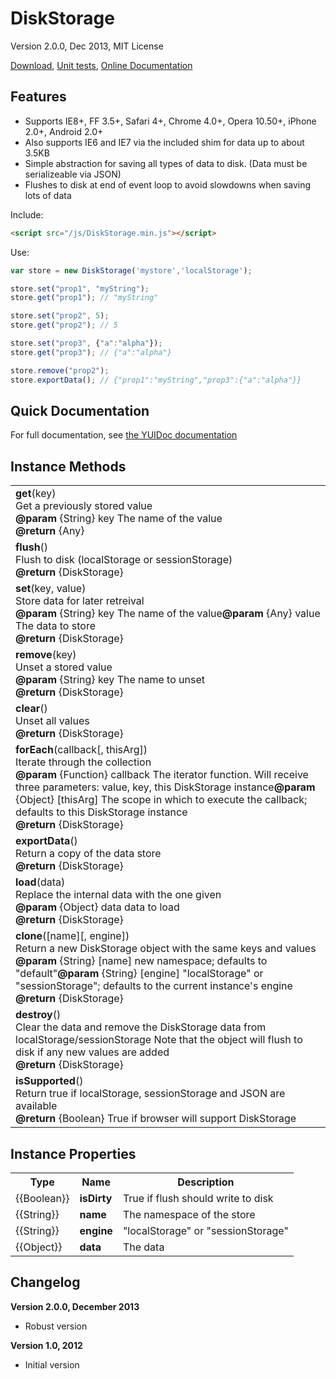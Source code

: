 DiskStorage
=

Version 2.0.0, Dec 2013, MIT License

[Download](https://github.com/kensnyder/DiskStorage/blob/master/dist/DiskStorage.min.js?raw=true), [Unit tests](http://sandbox.kendsnyder.com/DiskStorage/test/evergreen.html), [Online Documentation](http://sandbox.kendsnyder.com/DiskStorage/docs/classes/DiskStorage.html)

Features
-

* Supports IE8+, FF 3.5+, Safari 4+, Chrome 4.0+, Opera 10.50+, iPhone 2.0+, Android 2.0+
* Also supports IE6 and IE7 via the included shim for data up to about 3.5KB
* Simple abstraction for saving all types of data to disk. (Data must be serializeable via JSON)
* Flushes to disk at end of event loop to avoid slowdowns when saving lots of data

Include:

```html
<script src="/js/DiskStorage.min.js"></script>
```

Use:

```javascript
var store = new DiskStorage('mystore','localStorage');

store.set("prop1", "myString");
store.get("prop1"); // "myString"

store.set("prop2", 5);
store.get("prop2"); // 5

store.set("prop3", {"a":"alpha"});
store.get("prop3"); // {"a":"alpha"}

store.remove("prop2");
store.exportData(); // {"prop1":"myString","prop3":{"a":"alpha"}}
```

Quick Documentation
-

For full documentation, see [the YUIDoc documentation](http://sandbox.kendsnyder.com/DiskStorage/docs/classes/DiskStorage.html)		

Instance Methods
--

<table>

<tr>
	<td>
		<strong>get</strong>(key)<br />
		Get a previously stored value<br />
		<strong>@param</strong> {String} key The name of the value<br />
		<strong>@return</strong> {Any} 
	</td>
</tr>

<tr>
	<td>
		<strong>flush</strong>()<br />
		Flush to disk (localStorage or sessionStorage)
		<br />
		<strong>@return</strong> {DiskStorage} 
	</td>
</tr>

<tr>
	<td>
		<strong>set</strong>(key, value)<br />
		Store data for later retreival<br />
		<strong>@param</strong> {String} key The name of the value<strong>@param</strong> {Any} value The data to store<br />
		<strong>@return</strong> {DiskStorage} 
	</td>
</tr>

<tr>
	<td>
		<strong>remove</strong>(key)<br />
		Unset a stored value<br />
		<strong>@param</strong> {String} key The name to unset<br />
		<strong>@return</strong> {DiskStorage} 
	</td>
</tr>

<tr>
	<td>
		<strong>clear</strong>()<br />
		Unset all values
		<br />
		<strong>@return</strong> {DiskStorage} 
	</td>
</tr>

<tr>
	<td>
		<strong>forEach</strong>(callback[, thisArg])<br />
		Iterate through the collection<br />
		<strong>@param</strong> {Function} callback The iterator function. Will receive three parameters: value, key, this DiskStorage instance<strong>@param</strong> {Object} [thisArg] The scope in which to execute the callback; defaults to this DiskStorage instance<br />
		<strong>@return</strong> {DiskStorage} 
	</td>
</tr>

<tr>
	<td>
		<strong>exportData</strong>()<br />
		Return a copy of the data store
		<br />
		<strong>@return</strong> {DiskStorage} 
	</td>
</tr>

<tr>
	<td>
		<strong>load</strong>(data)<br />
		Replace the internal data with the one given<br />
		<strong>@param</strong> {Object} data data to load<br />
		<strong>@return</strong> {DiskStorage} 
	</td>
</tr>

<tr>
	<td>
		<strong>clone</strong>([name][, engine])<br />
		Return a new DiskStorage object with the same keys and values<br />
		<strong>@param</strong> {String} [name] new namespace; defaults to &quot;default&quot;<strong>@param</strong> {String} [engine] &quot;localStorage&quot; or &quot;sessionStorage&quot;; defaults to the current instance&#x27;s engine<br />
		<strong>@return</strong> {DiskStorage} 
	</td>
</tr>

<tr>
	<td>
		<strong>destroy</strong>()<br />
		Clear the data and remove the DiskStorage data from localStorage/sessionStorage
Note that the object will flush to disk if any new values are added
		<br />
		<strong>@return</strong> {DiskStorage} 
	</td>
</tr>

<tr>
	<td>
		<strong>isSupported</strong>()<br />
		Return true if localStorage, sessionStorage and JSON are available
		<br />
		<strong>@return</strong> {Boolean} True if browser will support DiskStorage
	</td>
</tr>

</table>

Instance Properties
--

<table>
	<tr>
		<th>Type</th>
		<th>Name</th>
		<th>Description</th>
	<tr>
	<tr>
		<td>{{Boolean}}</td>
		<td><strong>isDirty</strong></td>
		<td>True if flush should write to disk</td>
	</tr>
	<tr>
		<td>{{String}}</td>
		<td><strong>name</strong></td>
		<td>The namespace of the store</td>
	</tr>
	<tr>
		<td>{{String}}</td>
		<td><strong>engine</strong></td>
		<td>&quot;localStorage&quot; or &quot;sessionStorage&quot;</td>
	</tr>
	<tr>
		<td>{{Object}}</td>
		<td><strong>data</strong></td>
		<td>The data</td>
	</tr>
	
</table>

Changelog
-

**Version 2.0.0, December 2013**
* Robust version

**Version 1.0, 2012**
* Initial version

